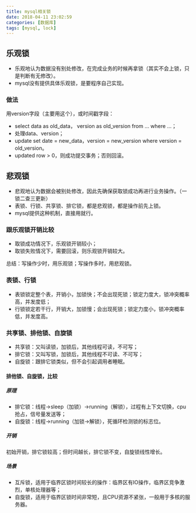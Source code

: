 ```yaml
---
title: mysql相关锁
date: 2018-04-11 23:02:59
categories: [数据库]
tags: [mysql, lock]
---
```


## 乐观锁

+ 乐观地认为数据没有别处修改，在完成业务的时候再拿锁（其实不会上锁，只是判断有无修改）。
+ mysql没有提供具体乐观锁，是要程序自己实现。

### 做法

用version字段（主要用这个），或时间戳字段：

+ select data as old_data， version as old_version from ... where ...；
+ 处理data、version；
+ update set date = new_data，version = new_version where version = old_version。
+ updated row > 0，则成功提交事务；否则回滚。

## 悲观锁

+ 悲观地认为数据会被别处修改，因此先确保获取锁成功再进行业务操作。（一锁二查三更新）
+ 表锁、行锁、共享锁、排它锁，都是悲观锁，都是操作前先上锁。
+ mysql提供这种机制，直接用就行。

### 跟乐观锁开销比较

+ 取锁成功情况下，乐观锁开销较小；
+ 取锁失败情况下，需要回滚，则乐观锁开销较大。

总结：写操作少时，用乐观锁；写操作多时，用悲观锁。

### 表锁、行锁

+ 表锁锁定整个表，开销小，加锁快；不会出现死锁；锁定力度大，锁冲突概率高，并发度低；
+ 行锁锁定若干行，开销大，加锁慢；会出现死锁；锁定力度小，锁冲突概率低，并发度高。

### 共享锁、排他锁、自旋锁

+ 共享锁：又叫读锁，加锁后，其他线程可读，不可写；
+ 排它锁：又叫写锁，加锁后，其他线程不可读、不可写；
+ 自旋锁：跟排它锁类似，但不会引起调用者睡眠。

#### 排他锁、自旋锁，比较

##### 原理

+ 排它锁：线程->sleep（加锁）->running（解锁），过程有上下文切换，cpu抢占，信号量发送等；
+ 自旋锁：线程->running（加锁->解锁），死循环检测锁的标志位。

##### 开销

初始开销，排它锁较高；但时间越长，排它锁不变，自旋锁线性增长。

##### 场景

+ 互斥锁，适用于临界区锁时间较长的操作：临界区有IO操作，临界区竞争激烈，单核处理器等；
+ 自旋锁，适用于临界区锁时间非常短，且CPU资源不紧张，一般用于多核的服务器。
